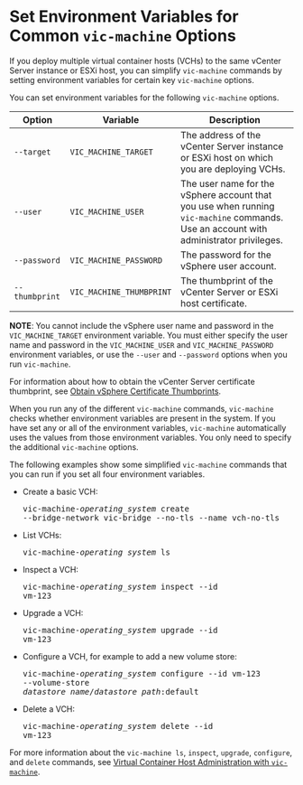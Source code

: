 # Set Environment Variables for Common `vic-machine` Options #

If you deploy multiple virtual container hosts (VCHs) to the same vCenter Server instance or ESXi host, you can simplify `vic-machine` commands by setting environment variables for certain key `vic-machine` options.

You can set environment variables for the following `vic-machine` options. 

|**Option**|**Variable**|**Description**|
|---|---|---|
|`--target`|`VIC_MACHINE_TARGET`|The address of the vCenter Server instance or ESXi host on which you are deploying VCHs.|
|`--user`|`VIC_MACHINE_USER`|The user name for the vSphere account that you use when running `vic-machine` commands. Use an account with administrator privileges.|
|`--password`|`VIC_MACHINE_PASSWORD`|The password for the vSphere user account.|
|`--thumbprint`|`VIC_MACHINE_THUMBPRINT`|The thumbprint of the vCenter Server or ESXi host certificate.|

**NOTE**: You cannot include the vSphere user name and password in the `VIC_MACHINE_TARGET` environment variable. You must either specify the user name and password in the `VIC_MACHINE_USER` and `VIC_MACHINE_PASSWORD` environment variables, or use the `--user` and `--password` options when you run `vic-machine`.

For information about how to obtain the vCenter Server certificate thumbprint, see [Obtain vSphere Certificate Thumbprints](obtain_thumbprint.md). 

When you run any of the different `vic-machine` commands, `vic-machine` checks whether environment variables are present in the system. If you have set any or all of the environment variables, `vic-machine` automatically uses the values from those environment variables. You only need to specify the additional `vic-machine` options.

The following examples show some simplified `vic-machine` commands that you can run if you set all four environment variables.

- Create a basic VCH:<pre>vic-machine-<i>operating_system</i> create --bridge-network vic-bridge --no-tls --name vch-no-tls</pre> 
- List VCHs:<pre>vic-machine-<i>operating_system</i> ls</pre>
- Inspect a VCH: <pre>vic-machine-<i>operating_system</i> inspect --id vm-123</pre>
- Upgrade a VCH: <pre>vic-machine-<i>operating_system</i> upgrade --id vm-123</pre>
- Configure a VCH, for example to add a new volume store: <pre>vic-machine-<i>operating_system</i> configure --id vm-123 --volume-store <i>datastore_name</i>/<i>datastore_path</i>:default</pre>
- Delete a VCH: <pre>vic-machine-<i>operating_system</i> delete --id vm-123</pre>

For more information about the `vic-machine ls`, `inspect`, `upgrade`, `configure`, and `delete` commands, see [Virtual Container Host Administration with `vic-machine`](vch_admin_vicmachine.md).
